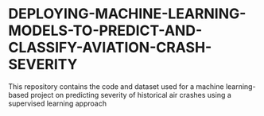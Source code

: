 # DEPLOYING-MACHINE-LEARNING-MODELS-TO-PREDICT-AND-CLASSIFY-AVIATION-CRASH-SEVERITY
This repository contains the code and dataset used for a machine learning-based project on predicting severity of historical air crashes using a supervised learning approach
